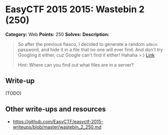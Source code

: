 # EasyCTF 2015 2015: Wastebin 2 (250)

**Category:** Web
**Points:** 250
**Solves:** 
**Description:**

> So after the previous fiasco, I decided to generate a random `admin` password, and hide it in a file that no one will ever find. And don't try Googling it either, cuz Google can't find it either! Hahaha >:) [Link](http://web.easyctf.com:10207/2/index.php)
> 
> 
> Hint: Where can you find out what files are in a server?


## Write-up

(TODO)

## Other write-ups and resources

* <https://github.com/EasyCTF/easyctf-2015-writeups/blob/master/wastebin_2_250.md>
